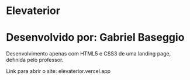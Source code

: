 # Elevaterior

# Desenvolvido por: Gabriel Baseggio

Desenvolvimento apenas com HTML5 e CSS3 de uma landing page, definida pelo professor.

Link para abrir o site: elevaterior.vercel.app
